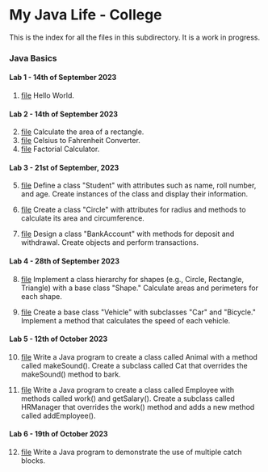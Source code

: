 # My Java Life - College

This is the index for all the files in this subdirectory. It is a work in progress.

### Java Basics

#### Lab 1 - 14th of September 2023
1. [file](HelloWorld.java)  Hello World.

#### Lab 2 - 14th of September 2023
2. [file](AreaOfRectangle.java)  Calculate the area of a rectangle.
3. [file](CelsiusToFahrenheit.java)  Celsius to Fahrenheit Converter.
4. [file](Factorial.java)  Factorial Calculator.

#### Lab 3 - 21st of September, 2023
5. [file](Student.java)  Define a class "Student" with attributes such as name, roll number, and age. Create instances of the class and display their information.
6. [file](Circle.java)  Create a class "Circle" with attributes for radius and methods to calculate its area and circumference. 

7. [file](BankAccount.java)  Design a class "BankAccount" with methods for deposit and withdrawal. Create objects and perform transactions. 

#### Lab 4 - 28th of September 2023
8. [file](Shapes.java) Implement a class hierarchy for shapes (e.g., Circle, Rectangle, Triangle) with a base class "Shape." Calculate areas and perimeters for each shape.

9. [file](Vehicles.java) Create a base class "Vehicle" with subclasses "Car" and "Bicycle." Implement a method that calculates the speed of each vehicle.

#### Lab 5 - 12th of October 2023
10. [file](Animal.java) Write a Java program to create a class called Animal with a method called makeSound(). Create a subclass called Cat that overrides the makeSound() method to bark.

11. [file](Employee.java) Write a Java program to create a class called Employee with methods called work() and getSalary(). Create a subclass called HRManager that overrides the work() method and adds a new method called addEmployee().

#### Lab 6 - 19th of October 2023
12. [file](MultipleCatchBlocks.java) Write a Java program to demonstrate the use of multiple catch blocks.